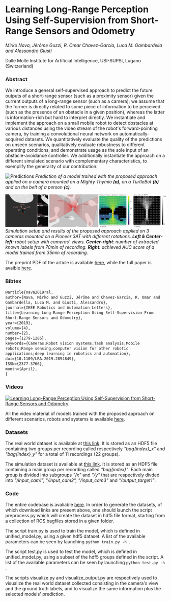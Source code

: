 # Learning Long-Range Perception Using Self-Supervision from Short-Range Sensors and Odometry

*Mirko Nava, Jérôme Guzzi, R. Omar Chavez-Garcia, Luca M. Gambardella and Alessandro Giusti*

Dalle Molle Institute for Artificial Intelligence, USI-SUPSI, Lugano (Switzerland)

### Abstract

We introduce a general self-supervised approach to predict the future outputs of a short-range sensor (such as a proximity sensor) given the current outputs of a long-range sensor (such as a camera); we assume that the former is directly related to some piece of information to be perceived (such as the presence of an obstacle in a given position), whereas the latter is information-rich but hard to interpret directly.
We instantiate and implement the approach on a small mobile robot to detect obstacles at various distances using the video stream of the robot's forward-pointing camera, by training a convolutional neural network on automatically-acquired datasets.  We quantitatively evaluate the quality of the predictions on unseen scenarios, qualitatively evaluate robustness to different operating conditions, and demonstrate usage as the sole input of an obstacle-avoidance controller.
We additionally instantiate the approach on a different simulated scenario with complementary characteristics, to exemplify the
generality of our contribution.

![Predictions](https://github.com/idsia-robotics/Learning-Long-range-Perception/blob/master/img/predictions.png "Predictions")
*Prediction of a model trained with the proposed approach applied on a camera mounted on a Mighty Thymio **(a)**, on a TurtleBot **(b)** and on the belt of a person **(c)**.*

![Predictions](https://github.com/idsia-robotics/Learning-Long-range-Perception/blob/master/img/simulation_results.png "Predictions")
*Simulation setup and results of the proposed approach applied on 3 cameras mounted on a Pioneer 3AT with different rotations.
**Left & Center-left**: robot setup with cameras' views.
**Center-right**: number of extracted known labels from 70min of recording.
**Right**: achieved AUC score of a model trained from 35min of recording.*

The preprint PDF of the article is available [here](https://arxiv.org/abs/1809.07207), while the full paper is avaible [here](https://ieeexplore.ieee.org/document/8624299).

### Bibtex

```properties
@article{nava2019ral, 
author={Nava, Mirko and Guzzi, Jérôme and Chavez-Garcia, R. Omar and Gambardella, Luca M. and Giusti, Alessandro}, 
journal={IEEE Robotics and Automation Letters}, 
title={Learning Long-Range Perception Using Self-Supervision From Short-Range Sensors and Odometry}, 
year={2019}, 
volume={4}, 
number={2}, 
pages={1279-1286}, 
keywords={Cameras;Robot vision systems;Task analysis;Mobile robots;Range sensing;computer vision for other robotic applications;deep learning in robotics and automation}, 
doi={10.1109/LRA.2019.2894849}, 
ISSN={2377-3766}, 
month={April},
}
```

### Videos

[![Learning Long-Range Perception Using Self-Supervision from Short-Range Sensors and Odometry](https://github.com/idsia-robotics/Learning-Long-range-Perception/blob/master/video/self_supervised_aaai2019.gif)](https://www.youtube.com/watch?v=JvtDGO43qew)

All the video material of models trained with the proposed approach on different scenarios, robots and systems is available [here](https://github.com/idsia-robotics/Learning-Long-range-Perception/tree/master/video).

### Datasets

The real world dataset is available at [this link](https://drive.switch.ch/index.php/s/v6P93gv6lA77AQ4).
It is stored as an HDF5 file containing two groups per recording called respectively *"bag{index}_x"* and *"bag{index}_y"* for a total of 11 recordings (22 groups).

The simulation dataset is available at [this link](https://drive.switch.ch/index.php/s/oYZCNfIeZ06mKT0).
It is stored as an HDF5 file containing a main group per recording called *"bag{index}"*. Each main group is divided into subgroups *"/x"* and *"/y"* that are respectively divded into *"/input_cam1", "/input_cam2", "/input_cam3"* and *"/output_target1"*.

### Code

The entire codebase is avaliable [here](https://github.com/idsia-robotics/Learning-Long-range-Perception/tree/master/code).
In order to generate the datasets, of which download links are present above, one should launch the script preprocess.py which will create the dataset in hdf5 file format, starting from a collection of ROS bagfiles stored in a given folder.

The script train.py is used to train the model, which is defined in unified_model.py, using a given hdf5 dataset. A list of the available parameters can be seen by launching  `python train.py -h `.

The script test.py is used to test the model, which is defined in unified_model.py, using a subset of the hdf5 groups defined in the script. A list of the available parameters can be seen by launching  `python test.py -h `.

The scripts visualize.py and visualize_output.py are respectively used to visualize the real world dataset collected consisting in the camera's view and the ground truth labels, and to visualize the same information plus the selected models' prediction.
